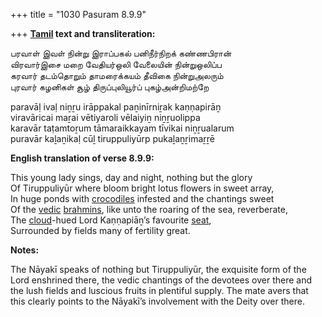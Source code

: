 +++
title = "1030 Pasuram 8.9.9"

+++
**[Tamil](/definition/tamil#history "show Tamil definitions") text and transliteration:**

பரவாள் இவள் நின்று இராப்பகல் பனிநீர்நிறக் கண்ணபிரான்  
விரவார்இசை மறை வேதியர்ஒலி வேலையின் நின்றுஒலிப்ப  
கரவார் தடம்தொறும் தாமரைக்கயம் தீவிகை நின்றுஅலரும்  
புரவார் கழனிகள் சூழ் திருப்புலியூர்ப் புகழ்அன்றிமற்றே

paravāḷ ivaḷ niṉṟu irāppakal paṉinīrniṟak kaṇṇapirāṉ  
viravāricai maṟai vētiyaroli vēlaiyiṉ niṉṟuolippa  
karavār taṭamtoṟum tāmaraikkayam tīvikai niṉṟualarum  
puravār kaḻaṉikaḷ cūḻ tiruppuliyūrp pukaḻaṉṟimaṟṟē

**English translation of verse 8.9.9:**

This young lady sings, day and night, nothing but the glory  
Of Tiruppuliyūr where bloom bright lotus flowers in sweet array,  
In huge ponds with [crocodiles](/definition/crocodile#history "show crocodiles definitions") infested and the chantings sweet  
Of the [vedic](/definition/veda#vaishnavism "show vedic definitions") [brahmins](/definition/brahmin#history "show brahmins definitions"), like unto the roaring of the sea, reverberate,  
The [cloud](/definition/cloud#history "show cloud definitions")-hued Lord Kaṇṇapiāṉ’s favourite [seat](/definition/seat#history "show seat definitions"),  
Surrounded by fields many of fertility great.

**Notes:**

The Nāyakī speaks of nothing but Tiruppuliyūr, the exquisite form of the Lord enshrined there, the vedic chantings of the devotees over there and the lush fields and luscious fruits in plentiful supply. The mate avers that this clearly points to the Nāyakī’s involvement with the Deity over there.


